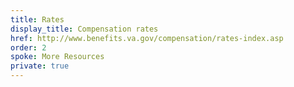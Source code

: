 ```yaml
---
title: Rates
display_title: Compensation rates
href: http://www.benefits.va.gov/compensation/rates-index.asp
order: 2
spoke: More Resources
private: true
---
```

